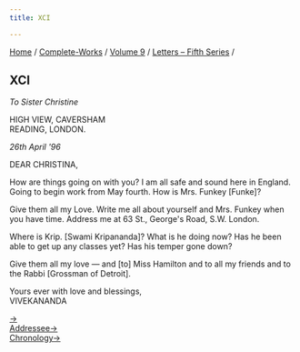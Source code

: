 ```yaml
---
title: XCI

---
```



[Home](../../../index.htm) / [Complete-Works](../../complete_works.htm)
/ [Volume 9](../volume_9_contents.htm) / [Letters – Fifth
Series](letters_fifth_series_contents.htm) /



## XCI

*To Sister Christine*

HIGH VIEW, CAVERSHAM  
READING, LONDON.

*26th April '96*

DEAR CHRISTINA,

How are things going on with you? I am all safe and sound here in
England. Going to begin work from May fourth. How is Mrs. Funkey
\[Funke\]?

Give them all my Love. Write me all about yourself and Mrs. Funkey when
you have time. Address me at 63 St., George's Road, S.W. London.

Where is Krip. \[Swami Kripananda\]? What is he doing now? Has he been
able to get up any classes yet? Has his temper gone down?

Give them all my love — and \[to\] Miss Hamilton and to all my friends
and to the Rabbi \[Grossman of Detroit\].

Yours ever with love and blessings,  
VIVEKANANDA

[→](092_mrs_bull.htm)  
[Addressee→](098_blessed_and_beloved.htm)  
[Chronology→](../../volume_7/epistles_third_series/32_dear.htm)


